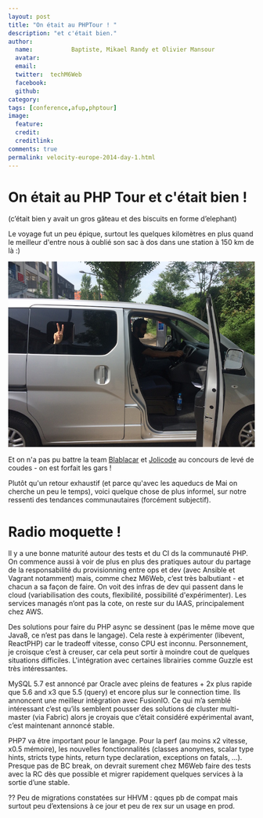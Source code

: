 ```yaml
---
layout: post
title: "On était au PHPTour ! "
description: "et c'était bien."
author:
  name:           Baptiste, Mikael Randy et Olivier Mansour
  avatar:
  email:
  twitter:  techM6Web
  facebook:
  github:
category:
tags: [conference,afup,phptour]
image:
  feature: 
  credit: 
  creditlink: 
comments: true
permalink: velocity-europe-2014-day-1.html
---
```


# On était au PHP Tour et c'était bien !

(c’était bien y avait un gros gâteau et des biscuits en forme d’elephant)

Le voyage fut un peu épique, surtout les quelques kilomètres en plus quand le meilleur d'entre nous à oublié son sac à dos dans une station à 150 km de là :)

![m6web car](/images/posts/phptourlux/m6web_car.jpg)

Et on n'a pas pu battre la team [Blablacar](https://twitter.com/BlaBlaCarTech) et [Jolicode](http://jolicode.com/) au concours de levé de coudes - on est forfait les gars !

Plutôt qu'un retour exhaustif (et parce qu'avec les aqueducs de Mai on cherche un peu le temps), voici quelque chose de plus informel, sur notre ressenti des tendances communautaires (forcément subjectif).

# Radio moquette !


Il y a une bonne maturité autour des tests et du CI ds la communauté PHP. On commence aussi à voir de plus en plus des pratiques autour du partage de la responsabilité du provisionning entre ops et dev (avec Ansible et Vagrant notamment) mais, comme chez M6Web, c’est très balbutiant - et chacun a sa façon de faire. On voit des infras de dev qui passent dans le cloud (variabilisation des couts, flexibilité, possibilité d'expérimenter). Les services managés n’ont pas la cote, on reste sur du IAAS, principalement chez AWS.

Des solutions pour faire du PHP async se dessinent (pas le même move que Java8, ce n’est pas dans le langage). Cela reste à expérimenter (libevent, ReactPHP) car le tradeoff vitesse, conso CPU est inconnu. Personnement, je croisque c’est à creuser, car cela peut sortir à moindre cout de quelques situations difficiles. L'intégration avec certaines librairies comme Guzzle est très intéressantes. 

MySQL 5.7 est annoncé par Oracle avec pleins de features + 2x plus rapide que 5.6 and x3 que 5.5 (query) et encore plus sur le connection time. Ils annoncent une meilleur intégration avec FusionIO. Ce qui m’a semblé intéressant c’est qu’ils semblent pousser des solutions de cluster multi-master (via Fabric) alors je croyais que c’était considéré expérimental avant, c’est maintenant annoncé stable.

PHP7 va être important pour le langage. Pour la perf (au moins x2 vitesse, x0.5 mémoire), les nouvelles fonctionnalités (classes anonymes, scalar type hints, stricts type hints, return type declaration, exceptions on fatals, …). Presque pas de BC break, on devrait surement chez M6Web faire des tests avec la RC dès que possible et migrer rapidement quelques services à la sortie d’une stable.
 
 ?? Peu de migrations constatées sur HHVM : qques pb de compat mais surtout peu d’extensions à ce jour et peu de rex sur un usage en prod.
